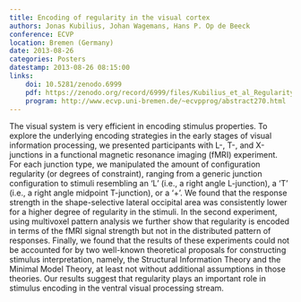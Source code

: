 ```yaml
---
title: Encoding of regularity in the visual cortex
authors: Jonas Kubilius, Johan Wagemans, Hans P. Op de Beeck
conference: ECVP
location: Bremen (Germany)
date: 2013-08-26
categories: Posters
datestamp: 2013-08-26 08:15:00
links:
    doi: 10.5281/zenodo.6999
    pdf: https://zenodo.org/record/6999/files/Kubilius_et_al_Regularity_ECVP2013.pdf
    program: http://www.ecvp.uni-bremen.de/~ecvpprog/abstract270.html
---
```


The visual system is very efficient in encoding stimulus properties. To explore the underlying encoding strategies in the early stages of visual information processing, we presented participants with L-, T-, and X-junctions in a functional magnetic resonance imaging (fMRI) experiment. For each junction type, we manipulated the amount of configuration regularity (or degrees of constraint), ranging from a generic junction configuration to stimuli resembling an ‘L’ (i.e., a right angle L-junction), a ‘T’ (i.e., a right angle midpoint T-junction), or a ‘+’. We found that the response strength in the shape-selective lateral occipital area was consistently lower for a higher degree of regularity in the stimuli. In the second experiment, using multivoxel pattern analysis we further show that regularity is encoded in terms of the fMRI signal strength but not in the distributed pattern of responses. Finally, we found that the results of these experiments could not be accounted for by two well-known theoretical proposals for constructing stimulus interpretation, namely, the Structural Information Theory and the Minimal Model Theory, at least not without additional assumptions in those theories. Our results suggest that regularity plays an important role in stimulus encoding in the ventral visual processing stream.
